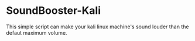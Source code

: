 # SoundBooster-Kali
This simple script can make your kali linux machine's sound louder than the defaut maximum volume.
